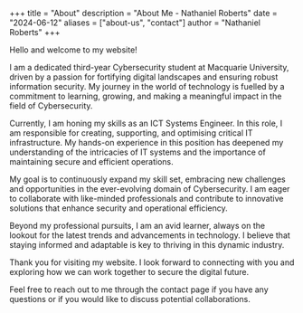 +++
title = "About"
description = "About Me - Nathaniel Roberts"
date = "2024-06-12"
aliases = ["about-us", "contact"]
author = "Nathaniel Roberts"
+++

Hello and welcome to my website!

I am a dedicated third-year Cybersecurity student at Macquarie University, driven by a passion for fortifying digital landscapes and ensuring robust information security. My journey in the world of technology is fuelled by a commitment to learning, growing, and making a meaningful impact in the field of Cybersecurity.

Currently, I am honing my skills as an ICT Systems Engineer. In this role, I am responsible for creating, supporting, and optimising critical IT infrastructure. My hands-on experience in this position has deepened my understanding of the intricacies of IT systems and the importance of maintaining secure and efficient operations.

My goal is to continuously expand my skill set, embracing new challenges and opportunities in the ever-evolving domain of Cybersecurity. I am eager to collaborate with like-minded professionals and contribute to innovative solutions that enhance security and operational efficiency.

Beyond my professional pursuits, I am an avid learner, always on the lookout for the latest trends and advancements in technology. I believe that staying informed and adaptable is key to thriving in this dynamic industry.

Thank you for visiting my website. I look forward to connecting with you and exploring how we can work together to secure the digital future.

Feel free to reach out to me through the contact page if you have any questions or if you would like to discuss potential collaborations.





